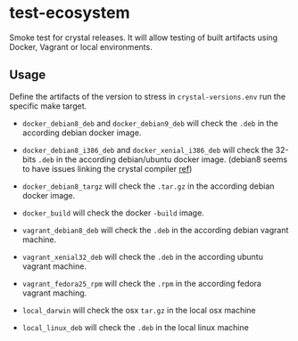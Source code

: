# test-ecosystem

Smoke test for crystal releases. It will allow testing of built artifacts using Docker, Vagrant or local environments.

## Usage

Define the artifacts of the version to stress in `crystal-versions.env` run the specific make target.

* `docker_debian8_deb` and `docker_debian9_deb` will check the `.deb` in the according debian docker image.

* `docker_debian8_i386_deb` and `docker_xenial_i386_deb` will check the 32-bits `.deb` in the according debian/ubuntu docker image. (debian8 seems to have issues linking the crystal compiler [ref](https://github.com/crystal-lang/crystal/issues/1269))

* `docker_debian8_targz` will check the `.tar.gz` in the according debian docker image.

* `docker_build` will check the docker `-build` image.

* `vagrant_debian8_deb` will check the `.deb` in the according debian vagrant machine.

* `vagrant_xenial32_deb` will check the `.deb` in the according ubuntu vagrant machine.

* `vagrant_fedora25_rpm` will check the `.rpm` in the according fedora vagrant maching.

* `local_darwin` will check the osx `tar.gz` in the local osx machine

* `local_linux_deb` will check the `.deb` in the local linux machine
